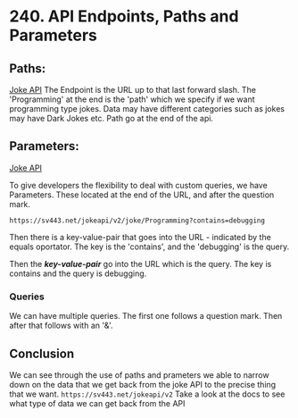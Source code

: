 # 240. API Endpoints, Paths and Parameters

## Paths:

[Joke API](https://SV443.net/jokeapi/v2/joke/Programming)
The Endpoint is the URL up to that last forward slash. The 'Programming' at the end is the 'path' which we specify if we want programming type jokes.
Data may have different categories such as jokes may have Dark Jokes etc. Path go at the end of the api.

## Parameters:

[Joke API](https://SV443.net/jokeapi/v2/joke/Programming?contains=debugging)

To give developers the flexibility to deal with custom queries, we have Parameters. These located at the end of the URL, and after the question mark.

`https://sv443.net/jokeapi/v2/joke/Programming?contains=debugging`

Then there is a key-value-pair that goes into the URL - indicated by the equals oportator. The key is the 'contains', and the 'debugging' is the query.

Then the **_key-value-pair_** go into the URL which is the query.
The key is contains and the query is debugging.

### Queries

We can have multiple queries. The first one follows a question mark. Then after that follows with an '&'.

## Conclusion

We can see through the use of paths and prameters we able to narrow down on the data that we get back from the joke API to the precise thing that we want.
`https://sv443.net/jokeapi/v2`
Take a look at the docs to see what type of data we can get back from the API
